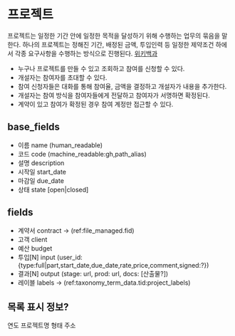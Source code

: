 # 프로젝트

프로젝트는 일정한 기간 안에 일정한 목적을 달성하기 위해 수행하는 업무의 묶음을 말한다.
하나의 프로젝트는 정해진 기간, 배정된 금액, 투입인력 등 일정한 제약조건 하에서
각종 요구사항을 수행하는 방식으로 진행된다.
[위키백과](https://ko.wikipedia.org/wiki/%ED%94%84%EB%A1%9C%EC%A0%9D%ED%8A%B8)

- 누구나 프로젝트를 만들 수 있고 조회하고 참여를 신청할 수 있다.
- 개설자는 참여자를 초대할 수 있다.
- 참여 신청자들은 대화를 통해 참여율, 금액을 결정하고 개설자가 내용을 추가한다.
- 개설자는 참여 방식을 참여자들에게 전달하고 참여자가 서명하면 확정된다.
- 계약이 있고 참여가 확정된 경우 참여 계정만 접근할 수 있다.

## base_fields

- 이름 name (human_readable)
- 코드 code (machine_readable:gh,path_alias)
- 설명 description
- 시작일 start_date
- 마감일 due_date
- 상태 state [open|closed]

## fields

- 계약서 contract -> (ref:file_managed.fid)
- 고객 client
- 예산 budget
- 투입[N] input (user_id: {type:full|part,start_date,due_date,rate,price,comment,signed:?})
- 결과[N] output (stage: url, prod: url, docs: [산출물?])
- 레이블 labels -> (ref:taxonomy_term_data.tid:project_labels)

## 목록 표시 정보?

연도
프로젝트명
형태
주소
